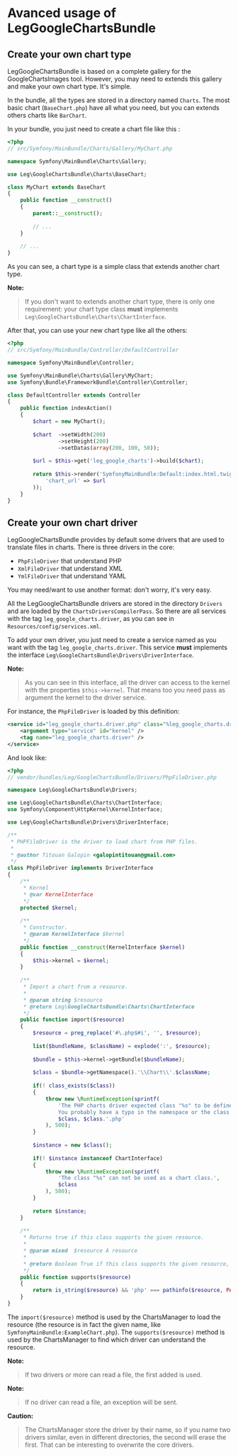 Avanced usage of LegGoogleChartsBundle
======================================

## Create your own chart type

LegGoogleChartsBundle is based on a complete gallery for the GoogleChartsImages
tool. However, you may need to extends this gallery and make your own chart type.
It's simple.

In the bundle, all the types are stored in a directory named `Charts`. The most
basic chart (`BaseChart.php`) have all what you need, but you can extends others 
charts like `BarChart`.

In your bundle, you just need to create a chart file like this :

``` php
<?php
// src/Symfony/MainBundle/Charts/Gallery/MyChart.php

namespace Symfony\MainBundle\Charts\Gallery;

use Leg\GoogleChartsBundle\Charts\BaseChart;

class MyChart extends BaseChart
{
	public function __construct()
	{
		parent::__construct();
		
		// ...
	}
	
	// ...
}
```

As you can see, a chart type is a simple class that extends another chart type.

**Note:**
> If you don't want to extends another chart type, there is only one requirement:
> your chart type class **must** implements `Leg\GoogleChartsBundle\Charts\ChartInterface`.

After that, you can use your new chart type like all the others:

``` php
<?php
// src/Symfony/MainBundle/Controller/DefaultController

namespace Symfony\MainBundle\Controller;

use Symfony\MainBundle\Charts\Gallery\MyChart;
use Symfony\Bundle\FrameworkBundle\Controller\Controller;

class DefaultController extends Controller
{
    public function indexAction()
    {
    	$chart = new MyChart();
    	
    	$chart	->setWidth(200)
		    	->setHeight(200)
		    	->setDatas(array(200, 100, 50));
    	
    	$url = $this->get('leg_google_charts')->build($chart);
    	
        return $this->render('SymfonyMainBundle:Default:index.html.twig', array(
        	'chart_url' => $url
        ));
    }
}
```

## Create your own chart driver

LegGoogleChartsBundle provides by default some drivers that are used to 
translate files in charts. There is three drivers in the core:

- `PhpFileDriver` that understand PHP
- `XmlFileDriver` that understand XML
- `YmlFileDriver` that understand YAML

You may need/want to use another format: don't worry, it's very easy.

All the LegGoogleChartsBundle drivers are stored in the directory `Drivers` and
are loaded by the `ChartsDriversCompilerPass`. So there are all services with the
tag `leg_google_charts.driver`, as you can see in `Resources/config/services.xml`.

To add your own driver, you just need to create a service named as you want with
the tag `leg_google_charts.driver`. This service **must** implements the interface
`Leg\GoogleChartsBundle\Drivers\DriverInterface`.

**Note:**
> As you can see in this interface, all the driver can access to the kernel
> with the properties `$this->kernel`. That means too you need pass as argument
> the kernel to the driver service.

For instance, the `PhpFileDriver` is loaded by this definition:

``` xml
<service id="leg_google_charts.driver.php" class="%leg_google_charts.driver.php.class%">
    <argument type="service" id="kernel" />
    <tag name="leg_google_charts.driver" />
</service>
```

And look like:

``` php
<?php
// vendor/bundles/Leg/GoogleChartsBundle/Drivers/PhpFileDriver.php

namespace Leg\GoogleChartsBundle\Drivers;

use Leg\GoogleChartsBundle\Charts\ChartInterface;
use Symfony\Component\HttpKernel\KernelInterface;

use Leg\GoogleChartsBundle\Drivers\DriverInterface;

/**
 * PHPFileDriver is the driver to load chart from PHP files.
 * 
 * @author Titouan Galopin <galopintitouan@gmail.com>
 */
class PhpFileDriver implements DriverInterface
{
	/**
	 * Kernel
	 * @var KernelInterface
	 */
	protected $kernel;
	
	/**
	 * Constructor.
	 * @param KernelInterface $kernel
	 */
	public function __construct(KernelInterface $kernel)
	{
		$this->kernel = $kernel;
	}
	
	/**
	 * Import a chart from a resource.
	 * 
	 * @param string $resource
	 * @return Leg\GoogleChartsBundle\Charts\ChartInterface
	 */
	public function import($resource)
	{
		$resource = preg_replace('#\.php$#i', '', $resource);
		
		list($bundleName, $className) = explode(':', $resource);
		
		$bundle = $this->kernel->getBundle($bundleName);
		
		$class = $bundle->getNamespace().'\\Chart\\'.$className;
		
		if(! class_exists($class))
		{
			throw new \RuntimeException(sprintf(
				'The PHP charts driver expected class "%s" to be defined in file "%s".
				You probably have a typo in the namespace or the class name.',
				$class, $class.'.php'
			), 500);
		}
		
		$instance = new $class();
		
		if(! $instance instanceof ChartInterface)
		{
			throw new \RuntimeException(sprintf(
				'The class "%s" can not be used as a chart class.',
				$class
			), 500);
		}
		
		return $instance;
	}
	
	/**
	 * Returns true if this class supports the given resource.
	 *
	 * @param mixed  $resource A resource
	 *
	 * @return Boolean True if this class supports the given resource, false otherwise
	 */
	public function supports($resource)
	{
		return is_string($resource) && 'php' === pathinfo($resource, PATHINFO_EXTENSION);
	}
}
```

The `import($resource)` method is used by the ChartsManager to load the resource
(the resource is in fact the given name, like `SymfonyMainBundle:ExampleChart.php`).
The `supports($resource)` method is used by the ChartsManager to find which driver
can understand the resource.

**Note:**
> If two drivers or more can read a file, the first added is used.

**Note:**
> If no driver can read a file, an exception will be sent.

**Caution:**
> The ChartsManager store the driver by their name, so if you name two drivers
> similar, even in different directories, the second will erase the first. That
> can be interesting to overwrite the core drivers.